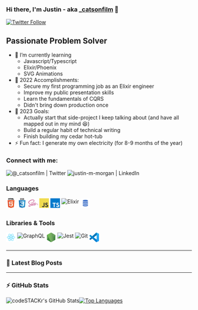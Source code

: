 ### Hi there, I'm Justin - aka [_catsonfilm][website] 👋

<!-- [![Website](https://img.shields.io/website?label=justinmorgan.catsonfilm.ca&style=for-the-badge&url=https%3A%2F%2Fjustinmorgan.catsonfilm.ca)](https://justinmorgan.catsonfilm.ca) -->
[![Twitter Follow](https://img.shields.io/twitter/follow/_catsonfilm?color=1DA1F2&logo=twitter&style=for-the-badge)](https://twitter.com/intent/follow?original_referer=https%3A%2F%2Fgithub.com%2Fjustin-m-morgan&screen_name=_catsonfilm)

## Passionate Problem Solver

- 🌱 I’m currently learning
    - Javascript/Typescript
    - Elixir/Phoenix
    - SVG Animations
- 🍾 2022 Accomplishments: 
    - Secure my first programming job as an Elixir engineer
    - Improve my public presentation skills
    - Learn the fundamentals of CQRS
    - Didn't bring down production once
- 🥅 2023 Goals: 
    - Actually start that side-project I keep talking about (and have all mapped out in my mind 😆)
    - Build a regular habit of technical writing
    - Finish building my cedar hot-tub  
- ⚡ Fun fact: I generate my own electricity (for 8-9 months of the year)

### Connect with me:

<!-- [<img align="left" alt="justinmorgan.catsonfilm.ca" width="22px" src="https://raw.githubusercontent.com/iconic/open-iconic/master/svg/globe.svg" />][website] -->
[<img alt="@_catsonfilm | Twitter" style="margin-right: 4px;" align="left" alt="HTML5" height="26px" src="https://img.shields.io/badge/Twitter-1DA1F2?style=for-the-badge&logo=twitter&logoColor=white" />][twitter]
[<img align="left" alt="justin-m-morgan | LinkedIn" height="26px" src="https://img.shields.io/badge/LinkedIn-0077B5?style=for-the-badge&logo=linkedin&logoColor=white" />][linkedin]


<br />

### Languages

<img style="margin-right: 4px;" align="left" alt="HTML5" width="26px" src="https://raw.githubusercontent.com/github/explore/80688e429a7d4ef2fca1e82350fe8e3517d3494d/topics/html/html.png" />
<img style="margin-right: 4px;" align="left" alt="CSS3" width="26px" src="https://raw.githubusercontent.com/github/explore/80688e429a7d4ef2fca1e82350fe8e3517d3494d/topics/css/css.png" />
<img style="margin-right: 4px;" align="left" alt="Sass" width="26px" src="https://raw.githubusercontent.com/github/explore/80688e429a7d4ef2fca1e82350fe8e3517d3494d/topics/sass/sass.png" />
<img style="margin-right: 4px;" align="left" alt="JavaScript" width="26px" src="https://raw.githubusercontent.com/github/explore/80688e429a7d4ef2fca1e82350fe8e3517d3494d/topics/javascript/javascript.png" />
<img style="margin-right: 4px;" style="margin-right: 8px;" align="left" alt="TypeScript" height="26px"  src="https://raw.githubusercontent.com/github/explore/80688e429a7d4ef2fca1e82350fe8e3517d3494d/topics/typescript/typescript.png" />
<img style="margin-right: 4px;" style="margin-right: 8px;" align="left" alt="Elixir" height="26px"  src="https://img.shields.io/badge/Elixir-4B275F?style=for-the-badge&logo=elixir&logoColor=white" />
<img style="margin-right: 4px;" align="left" alt="SQL" height="26px" src="https://raw.githubusercontent.com/github/explore/80688e429a7d4ef2fca1e82350fe8e3517d3494d/topics/sql/sql.png" />

<br /><br />

### Libraries & Tools

<img style="margin-right: 4px;" align="left" alt="React" height="26px" src="https://raw.githubusercontent.com/github/explore/80688e429a7d4ef2fca1e82350fe8e3517d3494d/topics/react/react.png" />
<img style="margin-right: 4px;" align="left" alt="GraphQL" height="26px" src="https://img.shields.io/badge/GraphQl-E10098?style=for-the-badge&logo=graphql&logoColor=white" />
<img style="margin-right: 4px;" align="left" alt="Node.js" height="26px" src="https://raw.githubusercontent.com/github/explore/80688e429a7d4ef2fca1e82350fe8e3517d3494d/topics/nodejs/nodejs.png" />
<img style="margin-right: 4px;" align="left" alt="Jest" height="26px" src="https://img.shields.io/badge/Jest-C21325?style=for-the-badge&logo=jest&logoColor=white" />
<img style="margin-right: 4px;" align="left" alt="Git" height="26px" src="https://img.shields.io/badge/Git-F05032?style=for-the-badge&logo=git&logoColor=white" />
<img style="margin-right: 4px;" align="left" alt="Visual Studio Code" height="26px" src="https://raw.githubusercontent.com/github/explore/80688e429a7d4ef2fca1e82350fe8e3517d3494d/topics/visual-studio-code/visual-studio-code.png" />


<br />
<br />

---

### 📕 Latest Blog Posts

<!-- BLOG-POST-LIST:START -->

<!-- BLOG-POST-LIST:END -->

---

### :zap: GitHub Stats

<img align="left" alt="codeSTACKr's GitHub Stats"
src="https://github-readme-stats.vercel.app/api?username=justin-m-morgan&show_icons=true&hide_border=true&count_private=true&hide=stars"
/>

[![Top Languages](https://github-readme-stats.vercel.app/api/top-langs/?username=justin-m-morgan&hide_border=true)](https://github.com/anuraghazra/github-readme-stats)


[website]: https://justinmorgan.catsonfilm.ca
[twitter]: https://twitter.com/_catsonfilm
[linkedin]: https://www.linkedin.com/in/justinmatthewmorgan/
